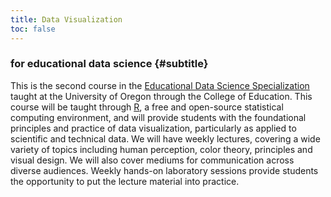 ```yaml
---
title: Data Visualization
toc: false
---
```



### for educational data science {#subtitle}
This is the second course in the [Educational Data Science Specialization](https://education.uoregon.edu/data-science-specialization-educational-leadership) taught at the University of Oregon through the College of Education. This course will be taught through [R](https://cran.r-project.org), a free and open-source statistical computing environment, and will provide students with  the foundational principles and practice of data visualization, particularly as applied to scientific and technical data. We will have weekly lectures, covering a wide variety of topics including human perception, color theory, principles and visual design. We will also cover mediums for communication across diverse audiences. Weekly hands-on laboratory sessions provide students the opportunity to put the lecture material into practice. 
